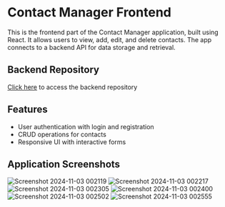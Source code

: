 # Contact Manager Frontend

This is the frontend part of the Contact Manager application, built using React. It allows users to view, add, edit, and delete contacts. The app connects to a backend API for data storage and retrieval.

## Backend Repository
<a href="https://github.com/SajjadHossain0/contact-manager-backend.git" target="_blank">Click here</a> to access the backend repository

## Features
- User authentication with login and registration
- CRUD operations for contacts
- Responsive UI with interactive forms

## Application Screenshots

![Screenshot 2024-11-03 002119](https://github.com/user-attachments/assets/660b04e5-3a12-4584-9d66-df2759639195)
![Screenshot 2024-11-03 002217](https://github.com/user-attachments/assets/2a5619ca-4a83-40e0-a3d1-6f85e17be3ea)
![Screenshot 2024-11-03 002305](https://github.com/user-attachments/assets/a28e3958-33e0-4a26-ae6f-38fc2a36aedd)
![Screenshot 2024-11-03 002400](https://github.com/user-attachments/assets/5ef65acc-51a2-4622-b938-65a3623e3866)
![Screenshot 2024-11-03 002502](https://github.com/user-attachments/assets/3087669c-6499-4ce1-9184-62ddfb7db2fe)
![Screenshot 2024-11-03 002555](https://github.com/user-attachments/assets/067ab645-9c88-4656-b3c1-e41870ac3de9)
